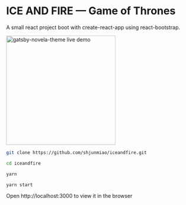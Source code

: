 # ICE AND FIRE — Game of Thrones

A small react project boot with create-react-app using react-bootstrap.

<div>
<a href="https://iceandfire.netlify.com/" target="_blank">
<img src="https://raw.githubusercontent.com/narative/gatsby-theme-novela-example/master/assets/gatsby-theme-novela-cta-demo.jpg" alt="gatsby-novela-theme live demo" width="295px" />
</a>
</div>


```sh
git clone https://github.com/shjunmiao/iceandfire.git

cd iceandfire

yarn

yarn start

```

Open http://localhost:3000 to view it in the browser